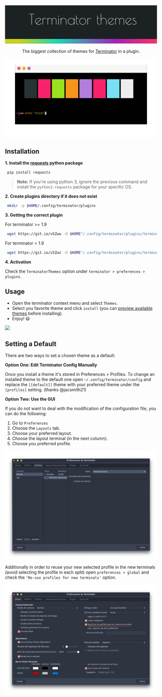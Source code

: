 <!-- Logo -->

<div align="center">

![](static/logo.svg)

The biggest collection of themes for [Terminator](https://launchpad.net/terminator) in a plugin.

![](static/preview.gif)

</div>

## Installation

**1. Install the [requests](https://github.com/requests/requests) python package**

```sh
 pip install requests
```
> **Note:** If you're using python 3, ignore the previous command and install the `python2-requests` package for your specific OS.

**2. Create plugins directory if it does not exist**

```sh
 mkdir -p $HOME/.config/terminator/plugins
```

**3. Getting the correct plugin**

For terminator >= 1.9

```sh
 wget https://git.io/v5Zww -O $HOME"/.config/terminator/plugins/terminator-themes.py"
```

For terminator < 1.9

```sh
 wget https://git.io/v5Zwz -O $HOME"/.config/terminator/plugins/terminator-themes.py"
```

**4. Activation**

Check the `TerminatorThemes` option under `terminator > preferences > plugins`.


## Usage

* Open the terminator context menu and select `Themes`.
* Select you favorite theme and click `install` (you can [preview available themes](themes.md) before installing).
* Enjoy! :smiley:

![](static/demo.gif)

## Setting a Default

There are two ways to set a chosen theme as a default:

**Option One: Edit Terminator Config Manually**

Once you install a theme it's stored in Preferences > Profiles. To change an installed theme to the default one open `~/.config/terminator/config` and replace the `[[default]]` theme with your preferred theme under the `[profiles]` setting. (thanks @jacsmith21)

**Option Two: Use the GUI**

If you do not want to deal with the modification of the configuration file, you can do the following:

1. Go to `Preferences`
2. Choose the `Layouts` tab.
3. Choose your preferred layout.
4. Choose the layout terminal (in the next column).
5. Choose you preferred profile.

![](static/set_default.png)

Additionally in order to reuse your new selected profile in the new terminals (avoid selecting the profile in each split) open `preferences > global` and check the `'Re-use profiles for new terminals'` option.

![](static/split_with_profile.png)